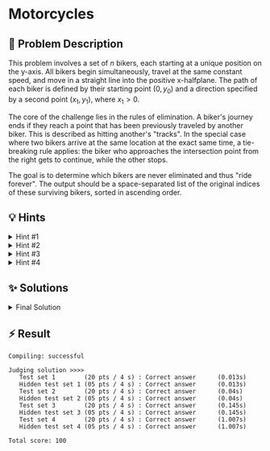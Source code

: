 # Motorcycles

## 📝 Problem Description

This problem involves a set of $n$ bikers, each starting at a unique position on the y-axis. All bikers begin simultaneously, travel at the same constant speed, and move in a straight line into the positive x-halfplane. The path of each biker is defined by their starting point $(0, y_0)$ and a direction specified by a second point $(x_1, y_1)$, where $x_1 > 0$.

The core of the challenge lies in the rules of elimination. A biker's journey ends if they reach a point that has been previously traveled by another biker. This is described as hitting another's "tracks". In the special case where two bikers arrive at the same location at the exact same time, a tie-breaking rule applies: the biker who approaches the intersection point from the right gets to continue, while the other stops.

The goal is to determine which bikers are never eliminated and thus "ride forever". The output should be a space-separated list of the original indices of these surviving bikers, sorted in ascending order.

## 💡 Hints

<details>

<summary>Hint #1</summary>

The path of each biker is a straight line starting from the y-axis. How can you represent these paths mathematically? Since all bikers travel at the same constant total speed, consider what this implies for their individual speed components in the horizontal and vertical directions. A biker whose path is more horizontal will cover ground in the x-direction faster than a biker whose path is more vertical.

</details>

<details>

<summary>Hint #2</summary>

Each biker's path can be described by a linear equation of the form $y = mx + b$. The y-intercept, $b$, is simply the biker's starting y-coordinate. The slope, $m$, can be calculated from the given direction vector. However, also consider what data type we might need for the slope.
The key question is: if two bikers' paths intersect, which one gets eliminated? The biker who reaches the intersection point first continues. How does the slope $m$ relate to how quickly a biker reaches an intersection point at some $x > 0$?

</details>

<details>

<summary>Hint #3</summary>

A biker with a smaller absolute slope, $|m|$, has a larger horizontal velocity component. This means they will always reach any given x-coordinate faster than a biker with a larger absolute slope. Consequently, at any intersection point, **the biker with the smaller absolute slope eliminates the one with the larger absolute slope.** This is the primary rule of elimination. The tie-breaking rule for bikers arriving at the same time applies only when their absolute slopes are equal. How can you use this insight to build an efficient algorithm?

</details>

<details>

<summary>Hint #4</summary>

A brute-force comparison of all pairs of bikers would be too slow ($O(N^2)$). To optimize, we can process the bikers in a structured manner. Try sorting all bikers based on their starting y-coordinate. A biker can be eliminated either by someone starting below them or by someone starting above them. This suggests that we might need to handle these two cases. Consider two separate passes over the sorted bikers: one from bottom-to-top to handle eliminations from below, and another from top-to-bottom to handle eliminations from above. In each pass, how can you keep track of the "most dangerous" biker seen so far?

</details>

## ✨ Solutions

<details>

<summary>Final Solution</summary>
This problem is solved by modeling the bikers' paths as lines and using geometric reasoning to efficiently determine which bikers survive.
### 1. Representing Biker Paths

Each biker starts at $(0, y_0)$ and rides in the direction of $(x_1, y_1)$. This defines a ray in the positive x-halfplane, which can be described by the line $y = mx + b$:
- The **y-intercept $b$** is the starting $y_0$.
- The **slope $m$** is $\frac{y_1 - y_0}{x_1}$.

To avoid precision issues with large coordinates, we need to use `CGAL::Gmpq` to store slopes as exact rational numbers.

### The Key Insight: Elimination by Slope

All bikers move at the same speed, but the biker with the smaller absolute slope $|m|$ has a greater horizontal velocity and will reach any intersection point first. Thus, at any intersection, the biker with the smaller $|m|$ eliminates the other. If two bikers have the same $|m|$, the one starting lower on the y-axis (smaller $y_0$) wins the tie.

### The Two-Pass Algorithm


Checking all pairs would be too slow. Instead, the solution sorts all bikers by their starting $y_0$ (ascending) and uses two passes to check for eliminations. Here is a more detailed breakdown:

#### Pass 1: Top-to-Bottom (Elimination from Above)

**Goal:** Identify bikers eliminated by someone starting above them.

**Process:**
1. Start with the top-most biker (largest $y_0$) and move down.
2. Maintain the current "champion from above": the biker with the lowest absolute slope $|m|$ seen so far, which eliminates all bikers with higher absolute slope.
3. For each biker $i$:
  - If the champion's slope is greater than $m_i$, their paths may intersect in the positive $x$-halfplane.
  - If $|m_{\text{champ}}| \leq |m_i|$, biker $i$ is eliminated (the champion reaches any intersection first, or wins the tie).
  - If not eliminated, update the champion if $|m_i|$ is smaller or equal to the current champion's $|m|$.
4. If the champion's slope is not greater, update the champion if $|m_i|$ is smaller or equal.

**Why this works:**
Only bikers above can eliminate those below, and only if their path is "converging" (i.e., the champion's slope is greater than the current biker's). The lowest $|m|$ always wins at intersections.

#### Pass 2: Bottom-to-Top (Elimination from Below)

**Goal:** Identify bikers eliminated by someone starting below them.

**Process:**
1. Start with the bottom-most biker (smallest $y_0$) and move up.
2. Maintain the current "champion from below": the biker with the lowest absolute slope $|m|$ seen so far.
3. For each biker $i$:
  - If the champion's slope is less than $m_i$, their paths may intersect.
  - If $|m_{champ}| < |m_i|$, biker $i$ is eliminated (the champion reaches the intersection first; note the strict inequality, so ties are not eliminated in this pass).
  - If not eliminated, update the champion if $|m_i|$ is smaller or equal to the current champion's $|m|$.
4. If the champion's slope is not less, update the champion if $|m_i|$ is smaller or equal.

**Why this works:**
Only bikers below can eliminate those above, and only if their path is "converging" (i.e., the champion's slope is less than the current biker's). The strict inequality ensures that in a tie, the biker above survives (matching the problem's tie-breaking rule).

### Code
```cpp
#include<iostream>
#include<vector>
#include <tuple>
#include <algorithm>
#include <CGAL/Gmpq.h>

// Intercept, Slope, Index
typedef std::tuple<int64_t, CGAL::Gmpq, int> Biker;

void solve() {
  // ===== READ INPUT =====
  int n; std::cin >> n;
  
  std::vector<Biker> bikers; bikers.reserve(n);
  for(int i = 0; i < n; ++i) {
    int64_t y_0, x_1, y_1; std::cin >> y_0 >> x_1 >> y_1;
    bikers.emplace_back(y_0, CGAL::Gmpq(y_1 - y_0, x_1), i);
  }
  
  // ===== SOLVE ======
  // Sort bikers descendingly by their intercept
  std::sort(bikers.begin(), bikers.end(), [](const Biker &a, const Biker &b){
    return std::get<0>(a) < std::get<0>(b);
  });
  
  std::vector<bool> rides_forever(n, true);
  // Iterate from the top and eliminate all riders that can not ride forever
  CGAL::Gmpq lowest_abs_slope = std::get<1>(bikers[0]);
  for(int i = 1; i < n; ++i) {
    CGAL::Gmpq curr_slope = std::get<1>(bikers[i]);
    
    // Check if the riders will intersect (either both drive up or both drive down)
    if(lowest_abs_slope > curr_slope) {
      // The bikers will cross -> Check who will continue by determining which has the lower abs slope
      if(CGAL::abs(lowest_abs_slope) <= CGAL::abs(curr_slope)) {
        rides_forever[std::get<2>(bikers[i])] = false;
      } else {
        lowest_abs_slope = curr_slope;
      }
    } else {
      // The biker[i] has a lower slope, so it either drives furhter down or is a new `lowest_abs_slope`
      if(CGAL::abs(lowest_abs_slope) >= CGAL::abs(curr_slope)) {
        lowest_abs_slope = curr_slope;
      }
    }
  }
  
  // Iterate from the bottom and eliminate all riders that can not ride forever
  // Basically the exact same as the previous loop just from the bottom
  lowest_abs_slope = std::get<1>(bikers[n-1]);
  for(int i = n - 2; i >= 0; --i) {
    CGAL::Gmpq curr_slope = std::get<1>(bikers[i]);

    if(lowest_abs_slope < curr_slope) {
      if(CGAL::abs(lowest_abs_slope) < CGAL::abs(curr_slope)) {
        rides_forever[std::get<2>(bikers[i])] = false;
      } else {
        lowest_abs_slope = curr_slope;
      }
    } else {
      if(CGAL::abs(lowest_abs_slope) >= CGAL::abs(curr_slope)) {
        lowest_abs_slope = curr_slope;
      }
    }
  }
  
  // ===== OUTPUT =====
  for(int i = 0; i < n; ++i) {
    if(rides_forever[i]) {
      std::cout << i << " ";
    }
  }
  std::cout << std::endl;
}

int main() {
  std::ios_base::sync_with_stdio(false);
  
  int n_tests; std::cin >> n_tests;
  while(n_tests--) { solve(); }
}
```
</details>

## ⚡ Result

```plaintext
Compiling: successful

Judging solution >>>>
   Test set 1        (20 pts / 4 s) : Correct answer      (0.013s)
   Hidden test set 1 (05 pts / 4 s) : Correct answer      (0.013s)
   Test set 2        (20 pts / 4 s) : Correct answer      (0.04s)
   Hidden test set 2 (05 pts / 4 s) : Correct answer      (0.04s)
   Test set 3        (20 pts / 4 s) : Correct answer      (0.145s)
   Hidden test set 3 (05 pts / 4 s) : Correct answer      (0.145s)
   Test set 4        (20 pts / 4 s) : Correct answer      (1.007s)
   Hidden test set 4 (05 pts / 4 s) : Correct answer      (1.007s)

Total score: 100
```